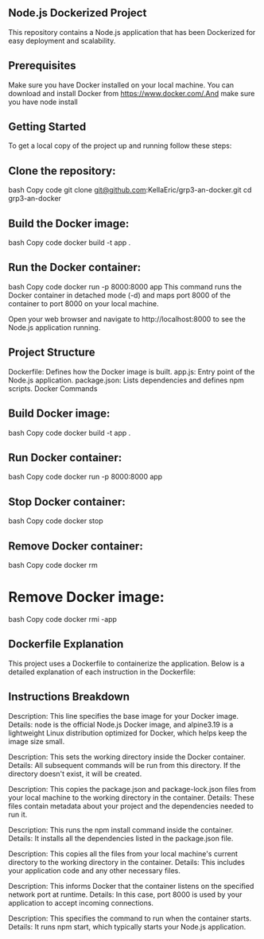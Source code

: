 ## Node.js Dockerized Project
This repository contains a Node.js application that has been Dockerized for easy deployment and scalability.

 ## Prerequisites
Make sure you have Docker installed on your local machine. You can download and install Docker from https://www.docker.com/.And make sure you have node install 

## Getting Started
To get a local copy of the project up and running follow these steps:

 ## Clone the repository:
bash
Copy code
git clone git@github.com:KellaEric/grp3-an-docker.git
cd grp3-an-docker

## Build the Docker image:

bash
Copy code
docker build -t app .


## Run the Docker container: 

bash
Copy code
docker run -p 8000:8000 app
This command runs the Docker container in detached mode (-d) and maps port 8000 of the container to port 8000 on your local machine.

Open your web browser and navigate to http://localhost:8000 to see the Node.js application running.

 ## Project Structure 
Dockerfile: Defines how the Docker image is built.
app.js: Entry point of the Node.js application.
package.json: Lists dependencies and defines npm scripts.
Docker Commands

## Build Docker image:

bash
Copy code
docker build -t app .

## Run Docker container: 

bash
Copy code
docker run -p 8000:8000 app

## Stop Docker container:

bash
Copy code
docker stop <container-id>

## Remove Docker container:

bash
Copy code
docker rm <container-id>

# Remove Docker image:

bash
Copy code
docker rmi -app

## Dockerfile Explanation

This project uses a Dockerfile to containerize the application. Below is a detailed explanation of each instruction in the Dockerfile:

## Instructions Breakdown
<!-- FROM node alpine3.19: -->

Description: This line specifies the base image for your Docker image.
Details: node is the official Node.js Docker image, and alpine3.19 is a lightweight Linux distribution optimized for Docker, which helps keep the image size small.

<!-- WORKDIR /app: -->

Description: This sets the working directory inside the Docker container.
Details: All subsequent commands will be run from this directory. If the directory doesn't exist, it will be created.

<!-- *COPY package.json .**: -->

Description: This copies the package.json and package-lock.json files from your local machine to the working directory in the container.
Details: These files contain metadata about your project and the dependencies needed to run it.

<!-- RUN npm install: -->

Description: This runs the npm install command inside the container.
Details: It installs all the dependencies listed in the package.json file.

<!-- COPY . .: -->

Description: This copies all the files from your local machine's current directory to the working directory in the container.
Details: This includes your application code and any other necessary files.

<!-- EXPOSE 8000: -->

Description: This informs Docker that the container listens on the specified network port at runtime.
Details: In this case, port 8000 is used by your application to accept incoming connections.

<!-- CMD ["npm", "start"]: -->

Description: This specifies the command to run when the container starts.
Details: It runs npm start, which typically starts your Node.js application.
